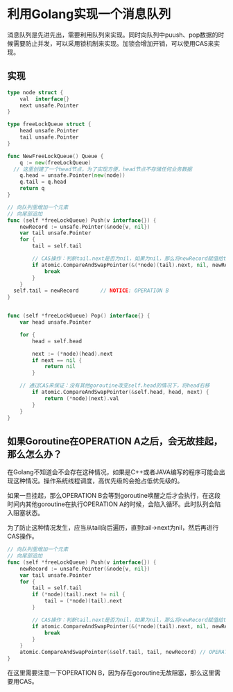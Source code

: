 # 利用Golang实现一个消息队列

消息队列是先进先出，需要利用队列来实现。同时向队列中puush、pop数据的时候需要防止并发，可以采用锁机制来实现。加锁会增加开销，可以使用CAS来实现。

## 实现


```Go
type node struct {
	val  interface{}
	next unsafe.Pointer
}

type freeLockQueue struct {
	head unsafe.Pointer
	tail unsafe.Pointer
}
```

```Go
func NewFreeLockQueue() Queue {
	q := new(freeLockQueue)
  // 这里创建了一个head节点，为了实现方便，head节点不存储任何业务数据
	q.head = unsafe.Pointer(new(node))
	q.tail = q.head
	return q
}
```


```Go
// 向队列里增加一个元素
// 向尾部追加
func (self *freeLockQueue) Push(v interface{}) {
	newRecord := unsafe.Pointer(&node{v, nil})
	var tail unsafe.Pointer
	for {
		tail = self.tail

		// CAS操作：判断tail.next是否为nil，如果为nil，那么将newRecord赋值给tail.next
		if atomic.CompareAndSwapPointer(&(*node)(tail).next, nil, newRecord) {  // NOTICE:这里记为OPERATION A
			break
		}
	}
  self.tail = newRecord       // NOTICE: OPERATION B
}


func (self *freeLockQueue) Pop() interface{} {
	var head unsafe.Pointer

	for {
		head = self.head

		next := (*node)(head).next
		if next == nil {
			return nil
		}

    // 通过CAS来保证：没有其他goroutine改变self.head的情况下，将head右移
		if atomic.CompareAndSwapPointer(&self.head, head, next) {
			return (*node)(next).val
		}
	}
}
```

## 如果Goroutine在OPERATION A之后，会无故挂起，那么怎么办？
在Golang不知道会不会存在这种情况，如果是C++或者JAVA编写的程序可能会出现这种情况。操作系统线程调度，高优先级的会抢占低优先级的。

如果一旦挂起，那么OPERATION B会等到goroutine唤醒之后才会执行，在这段时间内其他goroutine在执行OPERATION A的时候，会陷入循环。此时队列会陷入阻塞状态。

为了防止这种情况发生，应当从tail向后遍历，直到tail->next为nil，然后再进行CAS操作。

```Go
// 向队列里增加一个元素
// 向尾部追加
func (self *freeLockQueue) Push(v interface{}) {
	newRecord := unsafe.Pointer(&node{v, nil})
	var tail unsafe.Pointer
	for {
		tail = self.tail
		if (*node)(tail).next != nil {
			tail = (*node)(tail).next
		}

		// CAS操作：判断tail.next是否为nil，如果为nil，那么将newRecord赋值给tail.next
		if atomic.CompareAndSwapPointer(&(*node)(tail).next, nil, newRecord) {
			break
		}
	}
	atomic.CompareAndSwapPointer(&self.tail, tail, newRecord) // OPERATION C
}
```

在这里需要注意一下OPERATION B，因为存在goroutine无故阻塞，那么这里需要用CAS。
